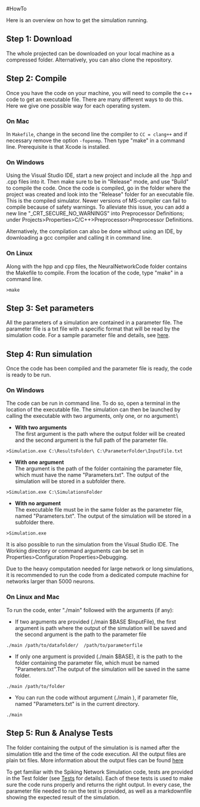 #HowTo

Here is an overview on how to get the simulation running.

## Step 1: Download 
The whole projected can be downloaded on your local machine as a compressed folder. Alternatively, you can also clone the repository.

## Step 2: Compile 
Once you have the code on your machine, you will need to compile the c++ code to get an executable file.
There are many different ways to do this. Here we give one possible way for each operating system.
### On Mac

In ```Makefile```, change in the second line the compiler to ```CC = clang++``` and if necessary remove the option ```-fopenmp```. Then type "make" in a command line. Prerequisite is that Xcode is installed. 

### On Windows
Using the Visual Studio IDE, start a new project and include all the .hpp and .cpp files into it. Then make sure to be in "Release" mode, and use "Build" to compile the code. Once the code is compiled, go in the folder where the project was created and look into the "Release" folder for an executable file. This is the compiled simulator.
Newer versions of MS-compiler can fail to compile because of safety warnings. To alleviate this issue, you can add a new line "_CRT_SECURE_NO_WARNINGS" into Preprocessor Definitions; under Projects>Properties>C/C++>Preprocessor>Preprocessor Definitions.

Alternatively, the compilation can also be done without using an IDE, by downloading a gcc compiler and calling it in command line.

### On Linux
Along with the hpp and cpp files, the NeuralNetworkCode folder contains the Makefile to compile.
From the location of the code, type "make" in a command line.
```
>make 
```
## Step 3: Set parameters

All the parameters of a simulation are contained in a parameter file. The parameter file is a txt file with a specific format that will be read by the simulation code. For a sample parameter file and details, see [here](README_ParameterFile.md).

## Step 4: Run simulation
Once the code has been compiled and the parameter file is ready, the code is ready to be run. 

### On Windows
The code can be run in command line. To do so, open a terminal in the location of the executable file. The simulation can then be launched by calling the executable with two arguments, only one, or no argument:\
- **With two arguments**\
The first argument is the path where the output folder will be created and the second argument is the full path of the parameter file.
```
>Simulation.exe C:\ResultsFolder\ C:\ParameterFolder\InputFile.txt 
```
- **With one argument**\
The argument is the path of the folder containing the parameter file, which must have the name "Parameters.txt". The output of the simulation will be stored in a subfolder there.
```
>Simulation.exe C:\SimulationsFolder
```
- **With no argument**\
The executable file must be in the same folder as the parameter file, named "Parameters.txt". The output of the simulation will be stored in a subfolder there.
```
>Simulation.exe
```

It is also possible to run the simulation from the Visual Studio IDE. The Working directory or command arguments can be set in Properties>Configuration Properties>Debugging. 

Due to the heavy computation needed for large network or long simulations, it is recommended to run the code from a dedicated compute machine for networks larger than 5000 neurons.

### On Linux and Mac
To run the code, enter "./main" followed with the arguments (if any):

- If two arguments are provided (./main $BASE $InputFile), the first argument is path where the output of the simulation will be saved and the second argument is the path to the parameter file 
```
./main /path/to/datafolder/  /path/to/parameterfile 
```
- If only one argument is provided (./main $BASE), it is the path to the folder containing the parameter file, which must be named "Parameters.txt".The output of the simulation will be saved in the same folder.

```
./main /path/to/folder 
```
- You can run the code without argument (./main ), if parameter file, named "Parameters.txt" is in the current directory.

```
./main
```

## Step 5: Run & Analyse Tests 

The folder containing the output of the simulation is is named after the simulation title and the time of the code execution. All the output files are plain txt files. More information about the output files can be found [here](README_OutputFiles.md)


To get familiar with the Spiking Network Simulation code, tests are provided in the Test folder (see [Tests](README_Tests.md) for details). Each of these tests is used to make sure the code runs properly and returns the right output. In every case, the parameter file needed to run the test is provided, as well as a markdownfile showing the expected result of the simulation.